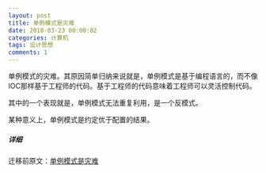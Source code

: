 ```yaml
---
layout: post
title: 单例模式是灾难
date: 2018-03-23 00:00:02
categories: 计算机
tags: 设计思想
comments: 1
---
```




单例模式的灾难。其原因简单归纳来说就是，单例模式是基于编程语言的，而不像IOC那样基于工程师的代码。基于工程师的代码意味着工程师可以灵活控制代码。

其中的一个表现就是，单例模式无法重复利用，是一个反模式。

某种意义上，单例模式是约定优于配置的结果。



##### 详细

迁移前原文：[单例模式是灾难](https://mp.csdn.net/postedit/79662007) 